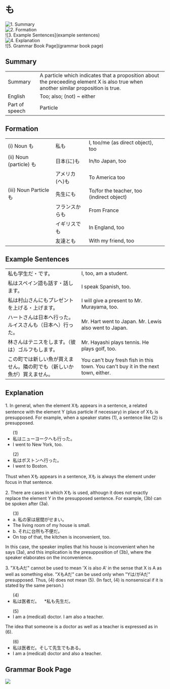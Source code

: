 # も

![1. Summary](summary)<br>
![2. Formation](formation)<br>
![3. Example Sentences](example sentences)<br>
![4. Explanation](explanation)<br>
![5. Grammar Book Page](grammar book page)<br>


## Summary

<table><tr>   <td>Summary</td>   <td>A particle which indicates that a proposition about the preceeding element X is also true when another similar proposition is true.</td></tr><tr>   <td>English</td>   <td>Too; also; (not) ~ either</td></tr><tr>   <td>Part of speech</td>   <td>Particle</td></tr></table>

## Formation

<table class="table"> <tbody><tr class="tr head"> <td class="td"><span class="numbers">(i)</span> <span> <span class="bold">Noun も</span></span></td> <td class="td"><span>私<span class="concept">も</span></span> </td> <td class="td"><span>I, too/me (as direct    object), too</span></td> </tr> <tr class="tr head"> <td class="td"><span class="numbers">(ii)</span> <span> <span class="bold">Noun (particle) も</span></span></td> <td class="td"><span>日本(<span class="concept">に</span>)<span class="concept">も</span></span> </td> <td class="td"><span>In/to Japan, too</span></td> </tr> <tr class="tr"> <td class="td"><span>&nbsp;</span></td> <td class="td"><span>アメリカ(<span class="concept">へ</span>)<span class="concept">も</span></span> </td> <td class="td"><span>To America too</span></td> </tr> <tr class="tr head"> <td class="td"><span class="numbers">(iii)</span> <span> <span class="bold">Noun Particle も</span></span></td> <td class="td"><span>先生<span class="concept">にも</span></span> </td> <td class="td"><span>To/for the teacher, too    (indirect object)</span> </td> </tr> <tr class="tr"> <td class="td"><span>&nbsp;</span></td> <td class="td"><span>フランス<span class="concept">からも</span></span> </td> <td class="td"><span>From France</span></td> </tr> <tr class="tr"> <td class="td"><span>&nbsp;</span></td> <td class="td"><span>イギリス<span class="concept">でも</span></span> </td> <td class="td"><span>In England, too</span></td> </tr> <tr class="tr"> <td class="td"><span>&nbsp;</span></td> <td class="td"><span>友達<span class="concept">とも</span></span> </td> <td class="td"><span>With my friend, too</span></td> </tr></tbody></table>

## Example Sentences

<table><tr>   <td>私も学生だ・です。</td>   <td>I, too, am a student.</td></tr><tr>   <td>私はスペイン語も話す・話します。</td>   <td>I speak Spanish, too.</td></tr><tr>   <td>私は村山さんにもプレゼントを上げる・上げます。</td>   <td>I will give a present to Mr. Murayama, too.</td></tr><tr>   <td>ハートさんは日本へ行った。ルイスさんも（日本へ）行った。</td>   <td>Mr. Hart went to Japan. Mr. Lewis also went to Japan.</td></tr><tr>   <td>林さんはテニスをします。（彼は）ゴルフもします。</td>   <td>Mr. Hayashi plays tennis. He plays golf, too.</td></tr><tr>   <td>この町では新しい魚が買えません。隣の町でも（新しいか魚が）買えません。</td>   <td>You can't buy fresh fish in this town. You can't buy it in the next town, either.</td></tr></table>

## Explanation

<p>1. In general, when the element X<span class="cloze">も</span> appears in a sentence, a related sentence with the element Y (plus particle if necessary) in place of X<span class="cloze">も</span> is presupposed. For example, when a speaker states (1), a sentence like (2) is presupposed.</p>  <ul>(1) <li>私はニューヨークへ<span class="cloze">も</span>行った。</li> <li>I went to New York, too.</li> </ul>  <ul>(2) <li>私はボストンへ行った。</li> <li>I went to Boston.</li> </ul>  <p>Thust when X<span class="cloze">も</span> appears in a sentence, X<span class="cloze">も</span> is always the element under focus in that sentence. </p>  <p>2. There are cases in which X<span class="cloze">も</span> is used, althougn it does not exactly replace the element Y in the presupposed sentence. For example, (3b) can be spoken after (3a).</p>  <ul>(3)  <li>a. 私の家は居間がせまい。</li> <li>The living room of my house is small.</li> <div class="divide"></div> <li>b. それに台所<span class="cloze">も</span>不便だ。</li> <li>On top of that, the kitchen is inconvenient, too.</li> </ul>  <p>In this case, the speaker implies that his house is inconvenient when he says (3a), and this implication is the presupposition of (3b), where the speaker elaborates on the inconvenience.</p>  <p>3. "X<span class="cloze">も</span>Aだ" cannot be used to mean 'X is also A' in the sense that X is A as well as something else. "X<span class="cloze">も</span>Aだ" can be used only when "Yは/がAだ" presupposed. Thus, (4) does not mean (5). (In fact, (4) is nonsensical if it is stated by the same person.)</p>  <ul>(4) <li>私は医者だ。&nbsp;&nbsp;&nbsp;&nbsp;*私<span class="cloze">も</span>先生だ。</li> </ul>  <ul>(5) <li>I am a (medical) doctor. I am also a teacher.</li> </ul>  <p>The idea that someone is a doctor as well as a teacher is expressed as in (6).</p>  <ul>(6) <li>私は医者だ。そして先生で<span class="cloze">も</span>ある。</li> <li>I am a (medical) doctor and also a teacher.</li> </ul>

## Grammar Book Page

![](../img/Basicも.png)

